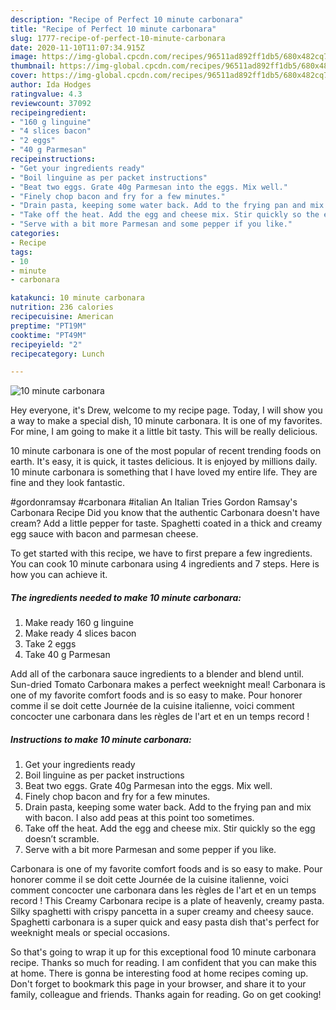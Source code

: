 ```yaml
---
description: "Recipe of Perfect 10 minute carbonara"
title: "Recipe of Perfect 10 minute carbonara"
slug: 1777-recipe-of-perfect-10-minute-carbonara
date: 2020-11-10T11:07:34.915Z
image: https://img-global.cpcdn.com/recipes/96511ad892ff1db5/680x482cq70/10-minute-carbonara-recipe-main-photo.jpg
thumbnail: https://img-global.cpcdn.com/recipes/96511ad892ff1db5/680x482cq70/10-minute-carbonara-recipe-main-photo.jpg
cover: https://img-global.cpcdn.com/recipes/96511ad892ff1db5/680x482cq70/10-minute-carbonara-recipe-main-photo.jpg
author: Ida Hodges
ratingvalue: 4.3
reviewcount: 37092
recipeingredient:
- "160 g linguine"
- "4 slices bacon"
- "2 eggs"
- "40 g Parmesan"
recipeinstructions:
- "Get your ingredients ready"
- "Boil linguine as per packet instructions"
- "Beat two eggs. Grate 40g Parmesan into the eggs. Mix well."
- "Finely chop bacon and fry for a few minutes."
- "Drain pasta, keeping some water back. Add to the frying pan and mix with bacon. I also add peas at this point too sometimes."
- "Take off the heat. Add the egg and cheese mix. Stir quickly so the egg doesn’t scramble."
- "Serve with a bit more Parmesan and some pepper if you like."
categories:
- Recipe
tags:
- 10
- minute
- carbonara

katakunci: 10 minute carbonara 
nutrition: 236 calories
recipecuisine: American
preptime: "PT19M"
cooktime: "PT49M"
recipeyield: "2"
recipecategory: Lunch

---
```



![10 minute carbonara](https://img-global.cpcdn.com/recipes/96511ad892ff1db5/680x482cq70/10-minute-carbonara-recipe-main-photo.jpg)

Hey everyone, it's Drew, welcome to my recipe page. Today, I will show you a way to make a special dish, 10 minute carbonara. It is one of my favorites. For mine, I am going to make it a little bit tasty. This will be really delicious.

10 minute carbonara is one of the most popular of recent trending foods on earth. It's easy, it is quick, it tastes delicious. It is enjoyed by millions daily. 10 minute carbonara is something that I have loved my entire life. They are fine and they look fantastic.

#gordonramsay #carbonara #italian An Italian Tries Gordon Ramsay&#39;s Carbonara Recipe Did you know that the authentic Carbonara doesn&#39;t have cream? Add a little pepper for taste. Spaghetti coated in a thick and creamy egg sauce with bacon and parmesan cheese.


To get started with this recipe, we have to first prepare a few ingredients. You can cook 10 minute carbonara using 4 ingredients and 7 steps. Here is how you can achieve it.

<!--inarticleads1-->

##### The ingredients needed to make 10 minute carbonara:

1. Make ready 160 g linguine
1. Make ready 4 slices bacon
1. Take 2 eggs
1. Take 40 g Parmesan


Add all of the carbonara sauce ingredients to a blender and blend until. Sun-dried Tomato Carbonara makes a perfect weeknight meal! Carbonara is one of my favorite comfort foods and is so easy to make. Pour honorer comme il se doit cette Journée de la cuisine italienne, voici comment concocter une carbonara dans les règles de l&#39;art et en un temps record ! 

<!--inarticleads2-->

##### Instructions to make 10 minute carbonara:

1. Get your ingredients ready
1. Boil linguine as per packet instructions
1. Beat two eggs. Grate 40g Parmesan into the eggs. Mix well.
1. Finely chop bacon and fry for a few minutes.
1. Drain pasta, keeping some water back. Add to the frying pan and mix with bacon. I also add peas at this point too sometimes.
1. Take off the heat. Add the egg and cheese mix. Stir quickly so the egg doesn’t scramble.
1. Serve with a bit more Parmesan and some pepper if you like.


Carbonara is one of my favorite comfort foods and is so easy to make. Pour honorer comme il se doit cette Journée de la cuisine italienne, voici comment concocter une carbonara dans les règles de l&#39;art et en un temps record ! This Creamy Carbonara recipe is a plate of heavenly, creamy pasta. Silky spaghetti with crispy pancetta in a super creamy and cheesy sauce. Spaghetti carbonara is a super quick and easy pasta dish that&#39;s perfect for weeknight meals or special occasions. 

So that's going to wrap it up for this exceptional food 10 minute carbonara recipe. Thanks so much for reading. I am confident that you can make this at home. There is gonna be interesting food at home recipes coming up. Don't forget to bookmark this page in your browser, and share it to your family, colleague and friends. Thanks again for reading. Go on get cooking!
